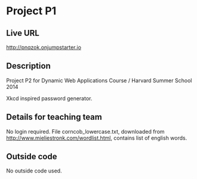 # Project P1

## Live URL
<http://pnqzok.onjumpstarter.io>

## Description
Project P2 for Dynamic Web Applications Course / Harvard Summer School 2014

Xkcd inspired password generator.

## Details for teaching team
No login required.
File corncob_lowercase.txt, downloaded from http://www.mieliestronk.com/wordlist.html, 
contains list of english words.

## Outside code
No outside code used.

